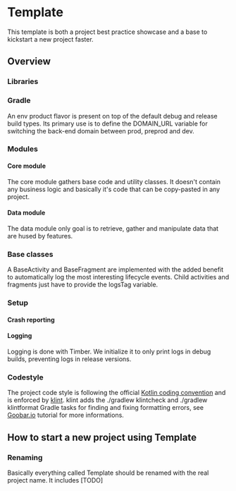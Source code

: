 # Template

This template is both a project best practice showcase and a base to kickstart a new project faster.

## Overview

### Libraries

### Gradle

An env product flavor is present on top of the default debug and release build types. Its primary use is to define the DOMAIN_URL variable for switching the back-end domain between prod, preprod and dev.

### Modules

#### Core module

The core module gathers base code and utility classes. It doesn't contain any business logic and basically it's code that can be copy-pasted in any project.

#### Data module

The data module only goal is to retrieve, gather and manipulate data that are hused by features. 

### Base classes

A BaseActivity and BaseFragment are implemented with the added benefit to automatically log the most interesting lifecycle events. Child activities and fragments just have to provide the logsTag variable.

### Setup

#### Crash reporting

#### Logging

Logging is done with Timber. We initialize it to only print logs in debug builds, preventing logs in release versions.

### Codestyle

The project code style is following the official [Kotlin coding convention](https://kotlinlang.org/docs/reference/coding-conventions.html) and is enforced by [klint](https://github.com/pinterest/ktlint). klint adds the ./gradlew klintcheck and ./gradlew klintformat Gradle tasks for finding and fixing formatting errors, see [Goobar.io](https://goobar.io/2019/07/25/adding-ktlint-to-your-kotlin-project/) tutorial for more informations.

## How to start a new project using Template

### Renaming

Basically everything called Template should be renamed with the real project name. It includes [TODO]